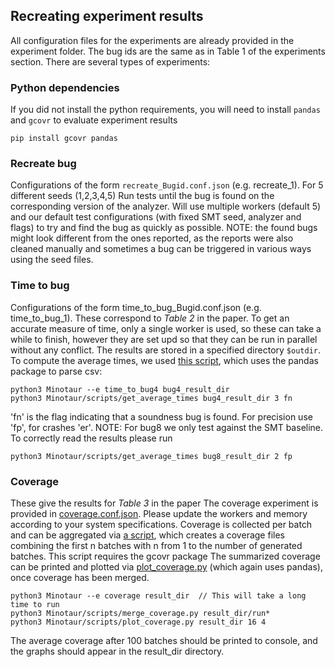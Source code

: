 ## Recreating experiment results
All configuration files for the experiments are already provided in the experiment folder. 
The bug ids are the same as in Table 1 of the experiments section.
There are several types of experiments:

### Python dependencies
If you did not install the python requirements, you will need to install `pandas` and `gcovr` to evaluate experiment results
```
pip install gcovr pandas
```
### Recreate bug
Configurations of the form `recreate_Bugid.conf.json` (e.g. recreate_1).
For 5 different seeds (1,2,3,4,5) Run tests until the bug is found on the corresponding version of the analyzer.
Will use multiple workers (default 5) and our default test configurations (with fixed SMT seed, analyzer and flags)
to try and find the bug as quickly as possible.
NOTE: the found bugs might look different from the ones reported, as the reports were also cleaned manually and sometimes a bug can be triggered in various ways using the seed files. 

### Time to bug

Configurations of the form time_to_bug_Bugid.conf.json (e.g. time_to_bug_1).
These correspond to *Table 2* in the paper. To get an accurate measure of time, only a single worker is used, so these can take a while to finish, however they are set upd so that they can be run in parallel without any conflict.
The results are stored in a specified directory `$outdir`. To compute the average times, we used [this script](scripts/get_average_times.py), which uses the pandas package to parse csv:
```
python3 Minotaur --e time_to_bug4 bug4_result_dir
python3 Minotaur/scripts/get_average_times bug4_result_dir 3 fn
```
'fn' is the flag indicating that a soundness bug is found.
For precision use 'fp', for crashes 'er'.
NOTE: For bug8 we only test against the SMT baseline. To correctly read the results please run
```
python3 Minotaur/scripts/get_average_times bug8_result_dir 2 fp
```

### Coverage
These give the results for *Table 3* in the paper
The coverage experiment is provided in [coverage.conf.json](experiments/coverage.conf.json). Please update the workers and memory according to your system specifications.
Coverage is collected per batch and can be aggregated via [a script](scripts/merge_coverage.py), which creates a coverage files combining the first n batches with n from 1 to the number of generated batches. This script requires the gcovr package 
The summarized coverage can be printed and plotted via [plot_coverage.py](script/plot_coverage.py) (which again uses pandas), once coverage has been merged.
```
python3 Minotaur --e coverage result_dir  // This will take a long time to run 
python3 Minotaur/scripts/merge_coverage.py result_dir/run*
python3 Minotaur/scripts/plot_coverage.py result_dir 16 4
```
The average coverage after 100 batches should be printed to console, and the graphs should appear in the result_dir directory.
